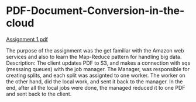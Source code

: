 # PDF-Document-Conversion-in-the-cloud
[Assignment 1.pdf](https://github.com/zoharlev1/PDF-Document-Conversion-in-the-cloud/files/9338261/Assignment.1.pdf)


The purpose of the assignment was the get familiar with the Amazon web services and also to learn the Map-Reduce pattern for handling big data. 
Description: The client updates PDF to S3, and makes a connection with sqs (messaing queues) with the job manager. 
The Manager, was responsible for creating splits, and each split was assignted to one worker. 
The worker on the other hand, did the local work, and sent it back to the manager. 
In the end, after all the local jobs were done, the managed reduced it to one PDF and sent back to the client.
